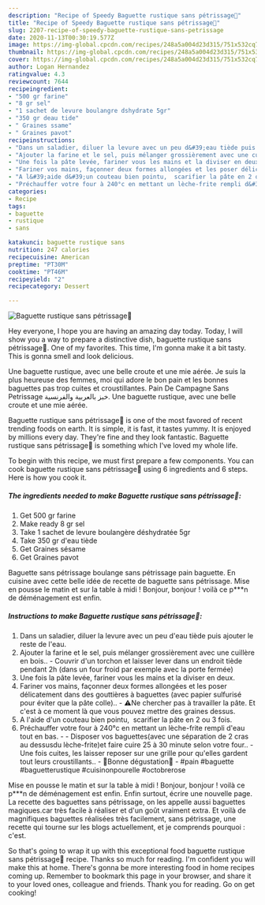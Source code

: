 ```yaml
---
description: "Recipe of Speedy Baguette rustique sans pétrissage🥖"
title: "Recipe of Speedy Baguette rustique sans pétrissage🥖"
slug: 2207-recipe-of-speedy-baguette-rustique-sans-petrissage
date: 2020-11-13T00:30:19.577Z
image: https://img-global.cpcdn.com/recipes/248a5a004d23d315/751x532cq70/baguette-rustique-sans-petrissage🥖-photo-principale-de-la-recette.jpg
thumbnail: https://img-global.cpcdn.com/recipes/248a5a004d23d315/751x532cq70/baguette-rustique-sans-petrissage🥖-photo-principale-de-la-recette.jpg
cover: https://img-global.cpcdn.com/recipes/248a5a004d23d315/751x532cq70/baguette-rustique-sans-petrissage🥖-photo-principale-de-la-recette.jpg
author: Logan Hernandez
ratingvalue: 4.3
reviewcount: 7644
recipeingredient:
- "500 gr farine"
- "8 gr sel"
- "1 sachet de levure boulangre dshydrate 5gr"
- "350 gr deau tide"
- " Graines ssame"
- " Graines pavot"
recipeinstructions:
- "Dans un saladier, diluer la levure avec un peu d&#39;eau tiède puis ajouter le reste de l&#39;eau."
- "Ajouter la farine et le sel, puis mélanger grossièrement avec une cuillère en bois.. Couvrir d&#39;un torchon et laisser lever dans un endroit tiède pendant 2h (dans un four froid par exemple avec la porte fermée)"
- "Une fois la pâte levée, fariner vous les mains et la diviser en deux."
- "Fariner vos mains, façonner deux formes allongées et les poser délicatement dans des gouttières à baguettes (avec papier sulfurisé pour éviter que la pâte colle).. ⚠️Ne chercher pas à travailler la pâte. Et c&#39;est à ce moment là que vous pouvez mettre des graines dessus."
- "A l&#39;aide d&#39;un couteau bien pointu,  scarifier la pâte en 2 ou 3 fois."
- "Préchauffer votre four à 240°c en mettant un lèche-frite rempli d&#39;eau tout en bas.   Disposer vos baguettes(avec une séparation de 2 cras au dessusdu lèche-frite)et faire cuire 25 à 30 minute selon votre four.. Une fois cuites, les laisser reposer sur une grille pour qu&#39;elles gardent tout leurs croustillants.. 🌸Bonne dégustation🌸 #pain #baguette #baguetterustique #cuisinonpourelle #octobrerose"
categories:
- Recipe
tags:
- baguette
- rustique
- sans

katakunci: baguette rustique sans 
nutrition: 247 calories
recipecuisine: American
preptime: "PT30M"
cooktime: "PT46M"
recipeyield: "2"
recipecategory: Dessert

---
```



![Baguette rustique sans pétrissage🥖](https://img-global.cpcdn.com/recipes/248a5a004d23d315/751x532cq70/baguette-rustique-sans-petrissage🥖-photo-principale-de-la-recette.jpg)

Hey everyone, I hope you are having an amazing day today. Today, I will show you a way to prepare a distinctive dish, baguette rustique sans pétrissage🥖. One of my favorites. This time, I'm gonna make it a bit tasty. This is gonna smell and look delicious.

Une baguette rustique, avec une belle croute et une mie aérée. Je suis la plus heureuse des femmes, moi qui adore le bon pain et les bonnes baguettes pas trop cuites et croustillantes. Pain De Campagne Sans Petrissage خبز بالعربية والفرنسية. Une baguette rustique, avec une belle croute et une mie aérée.

Baguette rustique sans pétrissage🥖 is one of the most favored of recent trending foods on earth. It is simple, it is fast, it tastes yummy. It is enjoyed by millions every day. They're fine and they look fantastic. Baguette rustique sans pétrissage🥖 is something which I've loved my whole life.


To begin with this recipe, we must first prepare a few components. You can cook baguette rustique sans pétrissage🥖 using 6 ingredients and 6 steps. Here is how you cook it.

<!--inarticleads1-->

##### The ingredients needed to make Baguette rustique sans pétrissage🥖:

1. Get 500 gr farine
1. Make ready 8 gr sel
1. Take 1 sachet de levure boulangère déshydratée 5gr
1. Take 350 gr d&#39;eau tiède
1. Get  Graines sésame
1. Get  Graines pavot


Baguette sans pétrissage boulange sans pétrissage pain baguette. En cuisine avec cette belle idée de recette de baguette sans pétrissage. Mise en pousse le matin et sur la table à midi ! Bonjour, bonjour ! voilà ce p***n de déménagement est enfin. 

<!--inarticleads2-->

##### Instructions to make Baguette rustique sans pétrissage🥖:

1. Dans un saladier, diluer la levure avec un peu d&#39;eau tiède puis ajouter le reste de l&#39;eau.
1. Ajouter la farine et le sel, puis mélanger grossièrement avec une cuillère en bois.. - Couvrir d&#39;un torchon et laisser lever dans un endroit tiède pendant 2h (dans un four froid par exemple avec la porte fermée)
1. Une fois la pâte levée, fariner vous les mains et la diviser en deux.
1. Fariner vos mains, façonner deux formes allongées et les poser délicatement dans des gouttières à baguettes (avec papier sulfurisé pour éviter que la pâte colle).. - ⚠️Ne chercher pas à travailler la pâte. Et c&#39;est à ce moment là que vous pouvez mettre des graines dessus.
1. A l&#39;aide d&#39;un couteau bien pointu,  scarifier la pâte en 2 ou 3 fois.
1. Préchauffer votre four à 240°c en mettant un lèche-frite rempli d&#39;eau tout en bas.  -  - Disposer vos baguettes(avec une séparation de 2 cras au dessusdu lèche-frite)et faire cuire 25 à 30 minute selon votre four.. - Une fois cuites, les laisser reposer sur une grille pour qu&#39;elles gardent tout leurs croustillants.. - 🌸Bonne dégustation🌸 - #pain #baguette #baguetterustique #cuisinonpourelle #octobrerose


Mise en pousse le matin et sur la table à midi ! Bonjour, bonjour ! voilà ce p***n de déménagement est enfin. Enfin surtout, écrire une nouvelle page. La recette des baguettes sans pétrissage, on les appelle aussi baguettes magiques.car très facile à réaliser et d&#39;un goût vraiment extra. Et voilà de magnifiques baguettes réalisées très facilement, sans pétrissage, une recette qui tourne sur les blogs actuellement, et je comprends pourquoi : c&#39;est. 

So that's going to wrap it up with this exceptional food baguette rustique sans pétrissage🥖 recipe. Thanks so much for reading. I'm confident you will make this at home. There's gonna be more interesting food in home recipes coming up. Remember to bookmark this page in your browser, and share it to your loved ones, colleague and friends. Thank you for reading. Go on get cooking!
